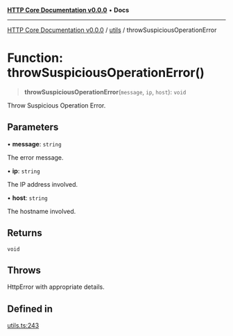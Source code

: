 [**HTTP Core Documentation v0.0.0**](../../README.md) • **Docs**

***

[HTTP Core Documentation v0.0.0](../../modules.md) / [utils](../README.md) / throwSuspiciousOperationError

# Function: throwSuspiciousOperationError()

> **throwSuspiciousOperationError**(`message`, `ip`, `host`): `void`

Throw Suspicious Operation Error.

## Parameters

• **message**: `string`

The error message.

• **ip**: `string`

The IP address involved.

• **host**: `string`

The hostname involved.

## Returns

`void`

## Throws

HttpError with appropriate details.

## Defined in

[utils.ts:243](https://github.com/stonemjs/http-core/blob/6c1adf9f449733e34ff7f08818342bd019b968a7/src/utils.ts#L243)
